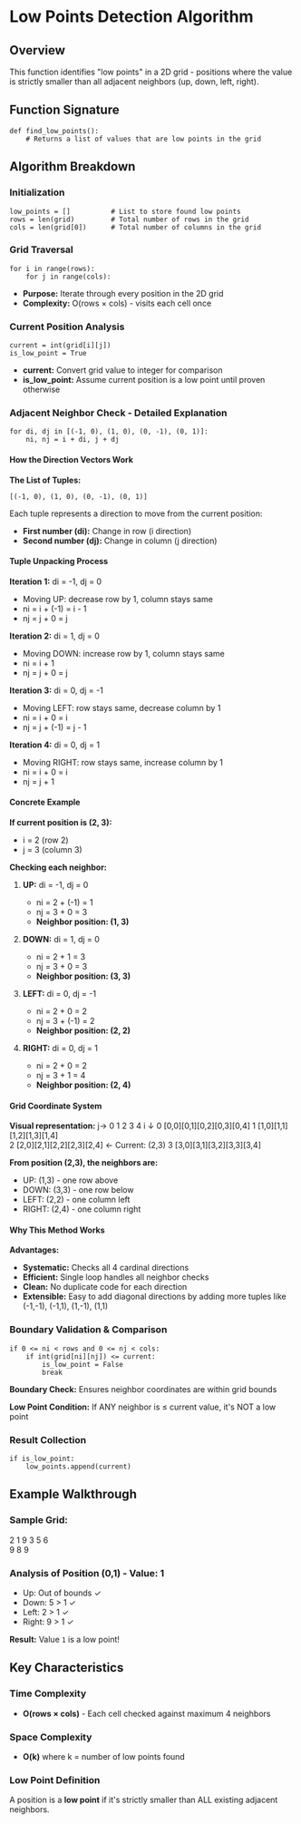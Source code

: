 # Low Points Detection Algorithm

## Overview
This function identifies "low points" in a 2D grid - positions where the value is strictly smaller than all adjacent neighbors (up, down, left, right).

## Function Signature
```
def find_low_points():
    # Returns a list of values that are low points in the grid
```
## Algorithm Breakdown

### Initialization
```
low_points = []          # List to store found low points
rows = len(grid)         # Total number of rows in the grid
cols = len(grid[0])      # Total number of columns in the grid
```
### Grid Traversal
```
for i in range(rows):
    for j in range(cols):
```
- **Purpose:** Iterate through every position in the 2D grid
- **Complexity:** O(rows × cols) - visits each cell once

### Current Position Analysis
```
current = int(grid[i][j])
is_low_point = True
```
- **current:** Convert grid value to integer for comparison
- **is_low_point:** Assume current position is a low point until proven otherwise

### Adjacent Neighbor Check - Detailed Explanation
```
for di, dj in [(-1, 0), (1, 0), (0, -1), (0, 1)]:
    ni, nj = i + di, j + dj
```
#### How the Direction Vectors Work

**The List of Tuples:**
```
[(-1, 0), (1, 0), (0, -1), (0, 1)]
```
Each tuple represents a direction to move from the current position:
- **First number (di):** Change in row (i direction)
- **Second number (dj):** Change in column (j direction)

#### Tuple Unpacking Process

**Iteration 1:** di = -1, dj = 0
- Moving UP: decrease row by 1, column stays same
- ni = i + (-1) = i - 1
- nj = j + 0 = j

**Iteration 2:** di = 1, dj = 0  
- Moving DOWN: increase row by 1, column stays same
- ni = i + 1
- nj = j + 0 = j

**Iteration 3:** di = 0, dj = -1
- Moving LEFT: row stays same, decrease column by 1
- ni = i + 0 = i
- nj = j + (-1) = j - 1

**Iteration 4:** di = 0, dj = 1
- Moving RIGHT: row stays same, increase column by 1  
- ni = i + 0 = i
- nj = j + 1

#### Concrete Example

**If current position is (2, 3):**
- i = 2 (row 2)
- j = 3 (column 3)

**Checking each neighbor:**

1. **UP:** di = -1, dj = 0
   - ni = 2 + (-1) = 1
   - nj = 3 + 0 = 3
   - **Neighbor position: (1, 3)**

2. **DOWN:** di = 1, dj = 0
   - ni = 2 + 1 = 3  
   - nj = 3 + 0 = 3
   - **Neighbor position: (3, 3)**

3. **LEFT:** di = 0, dj = -1
   - ni = 2 + 0 = 2
   - nj = 3 + (-1) = 2
   - **Neighbor position: (2, 2)**

4. **RIGHT:** di = 0, dj = 1
   - ni = 2 + 0 = 2
   - nj = 3 + 1 = 4
   - **Neighbor position: (2, 4)**

#### Grid Coordinate System

**Visual representation:**
    j→  0  1  2  3  4
i ↓
0      [0,0][0,1][0,2][0,3][0,4]
1      [1,0][1,1][1,2][1,3][1,4]  
2      [2,0][2,1][2,2][2,3][2,4]  ← Current: (2,3)
3      [3,0][3,1][3,2][3,3][3,4]

**From position (2,3), the neighbors are:**
- UP: (1,3) - one row above
- DOWN: (3,3) - one row below  
- LEFT: (2,2) - one column left
- RIGHT: (2,4) - one column right

#### Why This Method Works

**Advantages:**
- **Systematic:** Checks all 4 cardinal directions
- **Efficient:** Single loop handles all neighbor checks
- **Clean:** No duplicate code for each direction
- **Extensible:** Easy to add diagonal directions by adding more tuples like (-1,-1), (-1,1), (1,-1), (1,1)

### Boundary Validation & Comparison
```
if 0 <= ni < rows and 0 <= nj < cols:
    if int(grid[ni][nj]) <= current:
        is_low_point = False
        break
```
**Boundary Check:** Ensures neighbor coordinates are within grid bounds

**Low Point Condition:** If ANY neighbor is ≤ current value, it's NOT a low point

### Result Collection
```
if is_low_point:
    low_points.append(current)
```
## Example Walkthrough

### Sample Grid:

2  1  9
3  5  6  
9  8  9

### Analysis of Position (0,1) - Value: 1
- Up: Out of bounds ✓
- Down: 5 > 1 ✓
- Left: 2 > 1 ✓  
- Right: 9 > 1 ✓

**Result:** Value `1` is a low point!

## Key Characteristics

### Time Complexity
- **O(rows × cols)** - Each cell checked against maximum 4 neighbors

### Space Complexity  
- **O(k)** where k = number of low points found

### Low Point Definition
A position is a **low point** if it's strictly smaller than ALL existing adjacent neighbors.